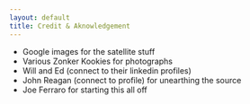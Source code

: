 ```yaml
---
layout: default
title: Credit & Aknowledgement
---
```


* Google images for the satellite stuff
* Various Zonker Kookies for photographs
* Will and Ed (connect to their linkedin profiles)
* John Reagan (connect to profile) for unearthing the source
* Joe Ferraro for starting this all off
